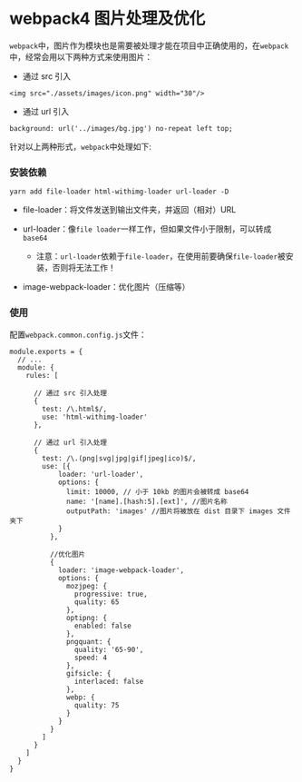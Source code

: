 # webpack4 图片处理及优化

`webpack`中，图片作为模块也是需要被处理才能在项目中正确使用的，在`webpack`中，经常会用以下两种方式来使用图片：

- 通过 src 引入

```
<img src="./assets/images/icon.png" width="30"/>
```
- 通过 url 引入

```
background: url('../images/bg.jpg') no-repeat left top;
```
针对以上两种形式，`webpack`中处理如下:

### 安装依赖

```
yarn add file-loader html-withimg-loader url-loader -D
```

- file-loader：将文件发送到输出文件夹，并返回（相对）URL

- url-loader：像`file loader`一样工作，但如果文件小于限制，可以转成`base64`
  - 注意：`url-loader`依赖于`file-loader`，在使用前要确保`file-loader`被安装，否则将无法工作！

- image-webpack-loader：优化图片（压缩等）

### 使用

配置`webpack.common.config.js`文件：

```
module.exports = {
  // ...
  module: {
    rules: [
    
      // 通过 src 引入处理
      {
        test: /\.html$/,
        use: 'html-withimg-loader'
      },
      
      // 通过 url 引入处理
      {
        test: /\.(png|svg|jpg|gif|jpeg|ico)$/,
        use: [{
            loader: 'url-loader',
            options: {
              limit: 10000, // 小于 10kb 的图片会被转成 base64
              name: '[name].[hash:5].[ext]', //图片名称
              outputPath: 'images' //图片将被放在 dist 目录下 images 文件夹下
            }
          },

          //优化图片
          {
            loader: 'image-webpack-loader',
            options: {
              mozjpeg: {
                progressive: true,
                quality: 65
              },
              optipng: {
                enabled: false
              },
              pngquant: {
                quality: '65-90',
                speed: 4
              },
              gifsicle: {
                interlaced: false
              },
              webp: {
                quality: 75
              }
            }
          }
        ]
      }
    ]
  }
}
```



